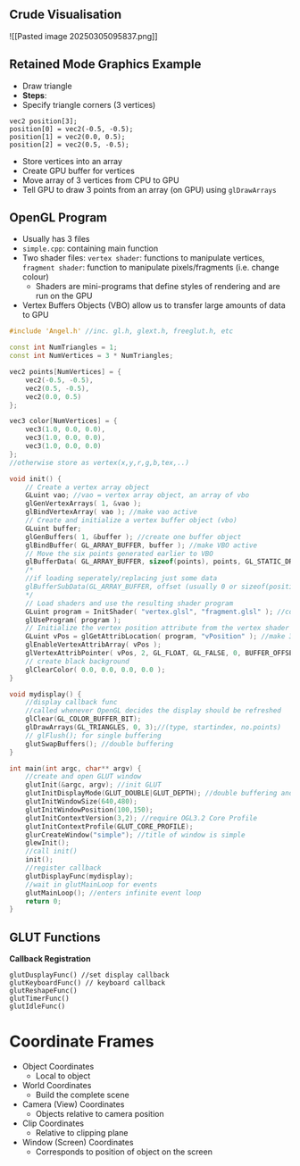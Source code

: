 ## Crude Visualisation
![[Pasted image 20250305095837.png]]

## Retained Mode Graphics Example 
- Draw triangle
- **Steps**:
- Specify triangle corners (3 vertices)
```
vec2 position[3];
position[0] = vec2(-0.5, -0.5);
position[1] = vec2(0.0, 0.5);
position[2] = vec2(0.5, -0.5);
```
- Store vertices into an array
- Create GPU buffer for vertices
- Move array of 3 vertices from CPU to GPU
- Tell GPU to draw 3 points from an array (on GPU) using `glDrawArrays`

## OpenGL Program
- Usually has 3 files
- `simple.cpp`: containing main function
- Two shader files: `vertex shader`: functions to manipulate vertices, `fragment shader`: function to manipulate pixels/fragments (i.e. change colour)
	- Shaders are mini-programs that define styles of rendering and are run on the GPU
- Vertex Buffers Objects (VBO) allow us to transfer large amounts of data to GPU

```cpp
#include 'Angel.h' //inc. gl.h, glext.h, freeglut.h, etc

const int NumTriangles = 1;
const int NumVertices = 3 * NumTriangles;

vec2 points[NumVertices] = {
	vec2(-0.5, -0.5),
	vec2(0.5, -0.5),
	vec2(0.0, 0.5)
};

vec3 color[NumVertices] = {
	vec3(1.0, 0.0, 0.0),
	vec3(1.0, 0.0, 0.0),
	vec3(1.0, 0.0, 0.0)
};
//otherwise store as vertex(x,y,r,g,b,tex,..)

void init() {
	// Create a vertex array object
	GLuint vao; //vao = vertex array object, an array of vbo
	glGenVertexArrays( 1, &vao );
	glBindVertexArray( vao ); //make vao active
	// Create and initialize a vertex buffer object (vbo)
	GLuint buffer;
	glGenBuffers( 1, &buffer ); //create one buffer object
	glBindBuffer( GL_ARRAY_BUFFER, buffer ); //make VBO active
	// Move the six points generated earlier to VBO
	glBufferData( GL_ARRAY_BUFFER, sizeof(points), points, GL_STATIC_DRAW ); //points is data transfered to GPU memory
	/*
	//if loading seperately/replacing just some data
	glBufferSubData(GL_ARRAY_BUFFER, offset (usually 0 or sizeof(position)), sizeof(position), position);
	*/
	// Load shaders and use the resulting shader program
	GLuint program = InitShader( "vertex.glsl", "fragment.glsl" ); //connect to shader files
	glUseProgram( program );
	// Initialize the vertex position attribute from the vertex shader
	GLuint vPos = glGetAttribLocation( program, "vPosition" ); //make 3 vertices accessible as variable 'vPosition' in vertex shader
	glEnableVertexAttribArray( vPos );
	glVertexAttribPointer( vPos, 2, GL_FLOAT, GL_FALSE, 0, BUFFER_OFFSET(0) );
	// create black background
	glClearColor( 0.0, 0.0, 0.0, 0.0 );
}

void mydisplay() {
	//display callback func
	//called whenever OpenGL decides the display should be refreshed
	glClear(GL_COLOR_BUFFER_BIT);
	glDrawArrays(GL_TRIANGLES, 0, 3);//(type, startindex, no.points)
	// glFlush(); for single buffering
	glutSwapBuffers(); //double buffering
}

int main(int argc, char** argv) {
	//create and open GLUT window
	glutInit(&argc, argv); //init GLUT
	glutInitDisplayMode(GLUT_DOUBLE|GLUT_DEPTH); //double buffering and depth buffer, RGBA is default
	glutInitWindowSize(640,480);
	glutInitWindowPosition(100,150);
	glutInitContextVersion(3,2); //require OGL3.2 Core Profile
	glutInitContextProfile(GLUT_CORE_PROFILE);
	glurCreateWindow("simple"); //title of window is simple
	glewInit();
	//call init()
	init(); 
	//register callback
	glutDisplayFunc(mydisplay);
	//wait in glutMainLoop for events
	glutMainLoop(); //enters infinite event loop
	return 0;
}
```

## GLUT Functions
**Callback Registration**
```
glutDusplayFunc() //set display callback
glutKeyboardFunc() // keyboard callback
glutReshapeFunc()
glutTimerFunc()
glutIdleFunc()
```

# Coordinate Frames
- Object Coordinates
	- Local to object
- World Coordinates
	- Build the complete scene
- Camera (View) Coordinates
	- Objects relative to camera position
- Clip Coordinates
	- Relative to clipping plane
- Window (Screen) Coordinates
	- Corresponds to position of object on the screen